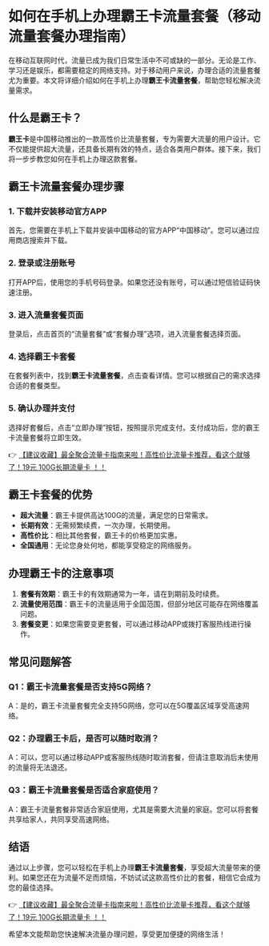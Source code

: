 # 如何在手机上办理霸王卡流量套餐（移动流量套餐办理指南）

在移动互联网时代，流量已成为我们日常生活中不可或缺的一部分。无论是工作、学习还是娱乐，都需要稳定的网络支持。对于移动用户来说，办理合适的流量套餐尤为重要。本文将详细介绍如何在手机上办理**霸王卡流量套餐**，帮助您轻松解决流量需求。

## 什么是霸王卡？

**霸王卡**是中国移动推出的一款高性价比流量套餐，专为需要大流量的用户设计。它不仅能提供超大流量，还具备长期有效的特点，适合各类用户群体。接下来，我们将一步步教您如何在手机上办理这款套餐。

## 霸王卡流量套餐办理步骤

### 1. 下载并安装移动官方APP
首先，您需要在手机上下载并安装中国移动的官方APP“中国移动”。您可以通过应用商店搜索并下载。

### 2. 登录或注册账号
打开APP后，使用您的手机号码登录。如果您还没有账号，可以通过短信验证码快速注册。

### 3. 进入流量套餐页面
登录后，点击首页的“流量套餐”或“套餐办理”选项，进入流量套餐选择页面。

### 4. 选择霸王卡套餐
在套餐列表中，找到**霸王卡流量套餐**，点击查看详情。您可以根据自己的需求选择合适的套餐类型。

### 5. 确认办理并支付
选择好套餐后，点击“立即办理”按钮，按照提示完成支付。支付成功后，您的霸王卡流量套餐将立即生效。

👉 [【建议收藏】最全聚合流量卡指南来啦！高性价比流量卡推荐，看这个就够了！19元 100G长期流量卡 ！！](https://bit.ly/Liuliangka)

## 霸王卡套餐的优势

- **超大流量**：霸王卡提供高达100G的流量，满足您的日常需求。
- **长期有效**：无需频繁续费，一次办理，长期使用。
- **高性价比**：相比其他套餐，霸王卡的价格更加实惠。
- **全国通用**：无论您身处何地，都能享受稳定的网络服务。

## 办理霸王卡的注意事项

1. **套餐有效期**：霸王卡的有效期通常为一年，请在到期前及时续费。
2. **流量使用范围**：霸王卡的流量适用于全国范围，但部分地区可能存在网络覆盖问题。
3. **套餐变更**：如果您需要变更套餐，可以通过移动APP或拨打客服热线进行操作。

## 常见问题解答

### Q1：霸王卡流量套餐是否支持5G网络？
A：是的，霸王卡流量套餐完全支持5G网络，您可以在5G覆盖区域享受高速网络。

### Q2：办理霸王卡后，是否可以随时取消？
A：可以，您可以通过移动APP或客服热线随时取消套餐，但请注意取消后未使用的流量将无法退还。

### Q3：霸王卡流量套餐是否适合家庭使用？
A：霸王卡流量套餐非常适合家庭使用，尤其是需要大流量的家庭。您可以将套餐共享给家人，共同享受高速网络。

## 结语

通过以上步骤，您可以轻松在手机上办理**霸王卡流量套餐**，享受超大流量带来的便利。如果您还在为流量不足而烦恼，不妨试试这款高性价比的套餐，相信它会成为您的最佳选择。

👉 [【建议收藏】最全聚合流量卡指南来啦！高性价比流量卡推荐，看这个就够了！19元 100G长期流量卡 ！！](https://bit.ly/Liuliangka)

希望本文能帮助您快速解决流量办理问题，享受更加便捷的网络生活！